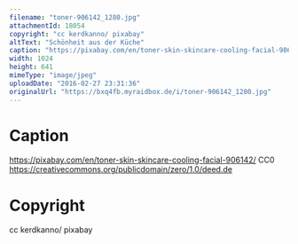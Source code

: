 ```yaml
---
filename: "toner-906142_1280.jpg"
attachmentId: 18054
copyright: "cc kerdkanno/ pixabay"
altText: "Schönheit aus der Küche"
caption: "https://pixabay.com/en/toner-skin-skincare-cooling-facial-906142/\nCC0\nhttps://creativecommons.org/publicdomain/zero/1.0/deed.de"
width: 1024
height: 641
mimeType: "image/jpeg"
uploadDate: "2016-02-27 23:31:36"
originalUrl: "https://bxq4fb.myraidbox.de/i/toner-906142_1280.jpg"
---
```


# Caption

https://pixabay.com/en/toner-skin-skincare-cooling-facial-906142/
CC0
https://creativecommons.org/publicdomain/zero/1.0/deed.de

# Copyright

cc kerdkanno/ pixabay
